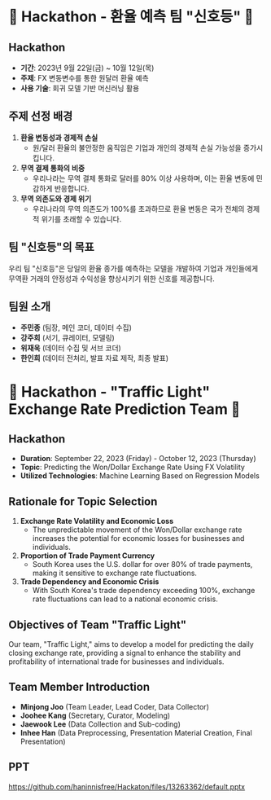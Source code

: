 # 🚀 Hackathon - 환율 예측 팀 "신호등" 🚀

## Hackathon

- **기간**: 2023년 9월 22일(금) ~ 10월 12일(목)
- **주제**: FX 변동변수를 통한 원달러 환율 예측
- **사용 기술**: 회귀 모델 기반 머신러닝 활용

## 주제 선정 배경
1. **환율 변동성과 경제적 손실**
   - 원/달러 환율의 불안정한 움직임은 기업과 개인의 경제적 손실 가능성을 증가시킵니다.
2. **무역 결제 통화의 비중**
   - 우리나라는 무역 결제 통화로 달러를 80% 이상 사용하며, 이는 환율 변동에 민감하게 반응합니다.
3. **무역 의존도와 경제 위기**
   - 우리나라의 무역 의존도가 100%를 초과하므로 환율 변동은 국가 전체의 경제적 위기를 초래할 수 있습니다.


## 팀 "신호등"의 목표

우리 팀 "신호등"은 당일의 환율 종가를 예측하는 모델을 개발하여 기업과 개인들에게 무역환 거래의 안정성과 수익성을 향상시키기 위한 신호를 제공합니다.

## 팀원 소개

- **주민종** (팀장, 메인 코더, 데이터 수집)
- **강주희** (서기, 큐레이터, 모델링)
- **위재욱** (데이터 수집 및 서브 코더)
- **한인희** (데이터 전처리, 발표 자료 제작, 최종 발표)






</div>

# 🚀 Hackathon - "Traffic Light" Exchange Rate Prediction Team 🚀

## Hackathon

- **Duration**: September 22, 2023 (Friday) - October 12, 2023 (Thursday)
- **Topic**: Predicting the Won/Dollar Exchange Rate Using FX Volatility
- **Utilized Technologies**: Machine Learning Based on Regression Models

## Rationale for Topic Selection

1. **Exchange Rate Volatility and Economic Loss**
   - The unpredictable movement of the Won/Dollar exchange rate increases the potential for economic losses for businesses and individuals.
2. **Proportion of Trade Payment Currency**
   - South Korea uses the U.S. dollar for over 80% of trade payments, making it sensitive to exchange rate fluctuations.
3. **Trade Dependency and Economic Crisis**
   - With South Korea's trade dependency exceeding 100%, exchange rate fluctuations can lead to a national economic crisis.

## Objectives of Team "Traffic Light"

Our team, "Traffic Light," aims to develop a model for predicting the daily closing exchange rate, providing a signal to enhance the stability and profitability of international trade for businesses and individuals.

## Team Member Introduction

- **Minjong Joo** (Team Leader, Lead Coder, Data Collector)
- **Joohee Kang** (Secretary, Curator, Modeling)
- **Jaewook Lee** (Data Collection and Sub-coding)
- **Inhee Han** (Data Preprocessing, Presentation Material Creation, Final Presentation)

</div>

## PPT
https://github.com/haninnisfree/Hackaton/files/13263362/default.pptx

